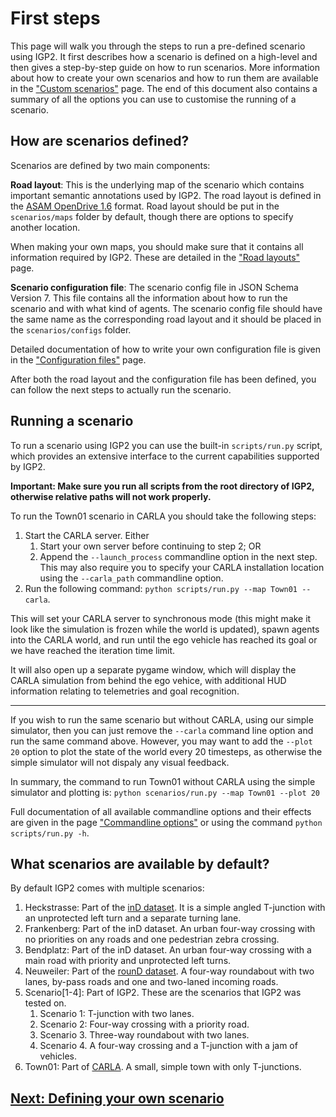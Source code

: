 # First steps

This page will walk you through the steps to run a pre-defined scenario using IGP2. 
It first describes how a scenario is defined on a high-level and then gives a step-by-step guide on how to run scenarios.
More information about how to create your own scenarios and how to run them are available in the ["Custom scenarios"](custom_scenarios.md) page.
The end of this document also contains a summary of all the options you can use to customise the running of a scenario.

## How are scenarios defined?

Scenarios are defined by two main components:

**Road layout**: This is the underlying map of the scenario which contains important semantic annotations used by IGP2. The road layout is defined in the [ASAM OpenDrive 1.6](https://www.asam.net/standards/detail/opendrive/) format. Road layout should be put in the ```scenarios/maps``` folder by default, though there are options to specify another location.

When making your own maps, you should make sure that it contains all information required by IGP2. These are detailed in the ["Road layouts"](road_layout.md) page. 

**Scenario configuration file**: The scenario config file in JSON Schema Version 7. This file contains all the information about how to run the scenario and with what kind of agents. The scenario config file should have the same name as the corresponding road layout and it should be placed in the ```scenarios/configs``` folder.

Detailed documentation of how to write your own configuration file is given in the ["Configuration files"](configuration_file.md) page.

After both the road layout and the configuration file has been defined, you can follow the next steps to actually run the scenario.

## Running a scenario
To run a scenario using IGP2 you can use the built-in ```scripts/run.py``` script, which provides an extensive interface to the current capabilities supported by IGP2. 

**Important: Make sure you run all scripts from the root directory of IGP2, otherwise relative paths will not work properly.**

To run the Town01 scenario in CARLA you should take the following steps:
1. Start the CARLA server. Either
   1. Start your own server before continuing to step 2; OR
   2. Append the ```--launch_process``` commandline option in the next step. This may also require you to specify your CARLA installation location using the ```--carla_path``` commandline option.
2. Run the following command: ```python scripts/run.py --map Town01 --carla```.

This will set your CARLA server to synchronous mode (this might make it look like the simulation is frozen while the world is updated), spawn agents into the CARLA world, and run until the ego vehicle has reached its goal or we have reached the iteration time limit.

It will also open up a separate pygame window, which will display the CARLA simulation from behind the ego vehice, with additional HUD information relating to telemetries and goal recognition.

<hr />

If you wish to run the same scenario but without CARLA, using our simple simulator, then you can just remove the ```--carla``` command line option and run the same command above. However, you may want to add the ```--plot 20``` option to plot the state of the world every 20 timesteps, as otherwise the simple simulator will not dispaly any visual feedback. 

In summary, the command to run Town01 without CARLA using the simple simulator and plotting is:
```python scenarios/run.py --map Town01 --plot 20```

Full documentation of all available commandline options and their effects are given in the page ["Commandline options"](commandline_options.md) or using the command ```python scripts/run.py -h```.

## What scenarios are available by default?

By default IGP2 comes with multiple scenarios:
1. Heckstrasse: Part of the [inD dataset](https://www.ind-dataset.com/). It is a simple angled T-junction with an unprotected left turn and a separate turning lane.
2. Frankenberg: Part of the inD dataset. An urban four-way crossing with no priorities on any roads and one pedestrian zebra crossing.
3. Bendplatz: Part of the inD dataset. An urban four-way crossing with a main road with priority and unprotected left turns.
4. Neuweiler: Part of the [rounD dataset](https://www.round-dataset.com/). A four-way roundabout with two lanes, by-pass roads and one and two-laned incoming roads.
5. Scenario[1-4]: Part of IGP2. These are the scenarios that IGP2 was tested on.
   1. Scenario 1: T-junction with two lanes.
   2. Scenario 2: Four-way crossing with a priority road.
   3. Scenario 3. Three-way roundabout with two lanes.
   4. Scenario 4. A four-way crossing and a T-junction with a jam of vehicles.
6. Town01: Part of [CARLA](https://carla.readthedocs.io/en/latest/tuto_first_steps/#choose-your-map). A small, simple town with only T-junctions.

## [Next: Defining your own scenario](custom_scenarios.md)